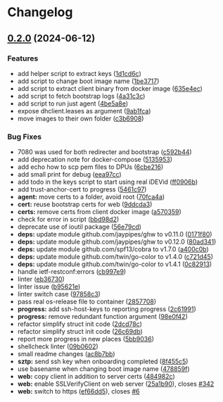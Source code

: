 # Changelog

## [0.2.0](https://github.com/opiproject/sztp/compare/v0.1.1...v0.2.0) (2024-06-12)


### Features

* add helper script to extract keys ([1d1cd6c](https://github.com/opiproject/sztp/commit/1d1cd6cb9d7d75596fd000f26be903a419374c2e))
* add script to change boot image name ([1be3717](https://github.com/opiproject/sztp/commit/1be37173a729a35b78f8815433015a9d86e87c5a))
* add script to extract client binary from docker image ([635e4ec](https://github.com/opiproject/sztp/commit/635e4ec0e4c33c9c1da8b5bbd87bc507ce9d7af9))
* add script to fetch bootstrap logs ([4a31c3c](https://github.com/opiproject/sztp/commit/4a31c3c60c45ec23b875ede301a5dff7742a865c))
* add script to run just agent ([4be5a8e](https://github.com/opiproject/sztp/commit/4be5a8ed7547b81180d280ec7f5ba419eca62fad))
* expose dhclient.leases as argument ([9ab1fca](https://github.com/opiproject/sztp/commit/9ab1fca11dfe21e86e87a0392e1f5bb92a49091c))
* move images to their own folder ([c3b6908](https://github.com/opiproject/sztp/commit/c3b69084be223ee350d999b5a8c117ee79de8e6b))


### Bug Fixes

* 7080 was used for both redirecter and bootstrap ([c592b44](https://github.com/opiproject/sztp/commit/c592b44263ed1160fd93ba9afa8ef6c988a999e7))
* add deprecation note for docker-compose ([5135953](https://github.com/opiproject/sztp/commit/5135953e83ee4e67dcdd0706495d403b0a1d3f9c))
* add echo how to scp pem files to DPUs ([6cbe216](https://github.com/opiproject/sztp/commit/6cbe21637ec3e43ae18a48c9554d1ae84374141c))
* add small print for debug ([eea97cc](https://github.com/opiproject/sztp/commit/eea97cc30f9cd3d9f3d513a097319310e3b5efc8))
* add todo in the keys script to start using real iDEVid ([ff0906b](https://github.com/opiproject/sztp/commit/ff0906b542b5712fb5404d4eaec06058a832050c))
* add trust-anchor-cert to progress ([5461c97](https://github.com/opiproject/sztp/commit/5461c97dc1b0782d3d27ed643b5b0f6dfffb5705))
* **agent:** move certs to a folder, avoid root ([70fca4a](https://github.com/opiproject/sztp/commit/70fca4aa9f58febfb5640b7be70944c34ec1c973))
* **cert:** reuse bootstrap certs for web ([9ddcda3](https://github.com/opiproject/sztp/commit/9ddcda39060a23894fcb17eb4c174cda95cb93d7))
* **certs:** remove certs from client docker image ([a570359](https://github.com/opiproject/sztp/commit/a5703597db58d9246ba68c066abde27f5cd5a291))
* check for error in script ([bbd98d2](https://github.com/opiproject/sztp/commit/bbd98d2b0cf5bbd6ae87ef2df7de7669204af304))
* deprecate use of ioutil package ([56e79cd](https://github.com/opiproject/sztp/commit/56e79cd6be6e58d1b422755a8c3b9373b0cfc429))
* **deps:** update module github.com/jaypipes/ghw to v0.11.0 ([0171f80](https://github.com/opiproject/sztp/commit/0171f80ece4b9db5d93844531a668e5756011151))
* **deps:** update module github.com/jaypipes/ghw to v0.12.0 ([80ad341](https://github.com/opiproject/sztp/commit/80ad34153011cc123bde7134174253678e4151ba))
* **deps:** update module github.com/spf13/cobra to v1.7.0 ([a400c0b](https://github.com/opiproject/sztp/commit/a400c0b1d21c05b587b1ee86966feebf58d4fb5f))
* **deps:** update module github.com/twin/go-color to v1.4.0 ([c721d45](https://github.com/opiproject/sztp/commit/c721d45f8b7626236f7a994e0daaefab6e499ddd))
* **deps:** update module github.com/twin/go-color to v1.4.1 ([0c82913](https://github.com/opiproject/sztp/commit/0c8291304f08626b481b6abdd0903e24d2a9c323))
* handle ietf-restconf:errors ([cb997e9](https://github.com/opiproject/sztp/commit/cb997e95408d3f41ca888c3c89a4de10796a91ec))
* linter ([eb36730](https://github.com/opiproject/sztp/commit/eb36730b7998f34bf49e1742d7bc2065709a1a2d))
* linter issue ([b95621e](https://github.com/opiproject/sztp/commit/b95621ed2713773f2a01657859749f662820b345))
* linter switch case ([97858c3](https://github.com/opiproject/sztp/commit/97858c3ba47069eec2ae24038b5aca874e14dc74))
* pass real os-release file to container ([2857708](https://github.com/opiproject/sztp/commit/2857708551a7318a9abb4f959bb119cf3a7a4279))
* **progress:** add ssh-host-keys to reporting progress ([2c61991](https://github.com/opiproject/sztp/commit/2c61991c74ffcf5cfdfa863f07f89aa64d901e98))
* **progress:** remove redundant function argument ([98e0f42](https://github.com/opiproject/sztp/commit/98e0f42d7ef97bd1e98798c071d9738e02f65dfc))
* refactor simplify struct init code ([2dcd78c](https://github.com/opiproject/sztp/commit/2dcd78c01f044a027503e8f9856c04f87848aa6d))
* refactor simplify struct init code ([26c69db](https://github.com/opiproject/sztp/commit/26c69db19968197855fe891cd0a5c660844e9110))
* report more progress in new places ([5bb9036](https://github.com/opiproject/sztp/commit/5bb9036dd0d6e83b1b01aa723cd5fa58f474db31))
* shellcheck linter ([09b0602](https://github.com/opiproject/sztp/commit/09b0602203d47198abc564bf1aa558fdb1952fb3))
* small readme changes ([ac8b7bb](https://github.com/opiproject/sztp/commit/ac8b7bbdad37a2c7c092c652e47e9ac306c3382f))
* **sztp:** send ssh key when onboarding completed ([8f455c5](https://github.com/opiproject/sztp/commit/8f455c5d469e94c1a4e9efa1f51c5bbfe04bc6b0))
* use basename when changing boot image name ([478859f](https://github.com/opiproject/sztp/commit/478859f326309704fd890282a8bcbb30cb0fe3c9))
* **web:** copy client in addition to server certs ([484982c](https://github.com/opiproject/sztp/commit/484982c1e6fa7d5d4dbc0af9fcd82527a49c946f))
* **web:** enable SSLVerifyClient on web server ([25a1b90](https://github.com/opiproject/sztp/commit/25a1b906be2eddfd1e2c92337fe2ca5680cbe908)), closes [#342](https://github.com/opiproject/sztp/issues/342)
* **web:** switch to https ([ef66dd5](https://github.com/opiproject/sztp/commit/ef66dd5600f0a0db994bbc0e93eb6cae5f0365cd)), closes [#6](https://github.com/opiproject/sztp/issues/6)
